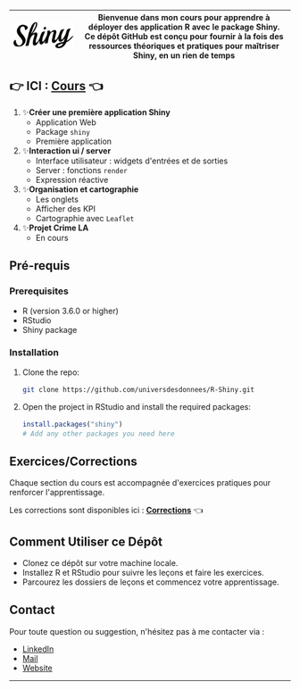 | ![Shiny Package Logo](https://github.com/universdesdonnees/R-Shiny/blob/master/Images/shiny.png?raw=true) | **Bienvenue dans mon cours pour apprendre à déployer des application R avec le package Shiny.**<br>Ce dépôt GitHub est conçu pour fournir à la fois des ressources théoriques et pratiques pour maîtriser Shiny, en un rien de temps |
| --- | --- |

## 👉 ICI : [Cours](cours/cours.html) 👈

1. ✨**Créer une première application Shiny** 
   - Application Web
   - Package `shiny`
   - Première application
2. ✨**Interaction ui / server** 
   - Interface utilisateur : widgets d'entrées et de sorties
   - Server : fonctions `render`
   - Expression réactive
3. ✨**Organisation et cartographie** 
   - Les onglets
   - Afficher des KPI
   - Cartographie avec `Leaflet`
4. ✨**Projet Crime LA**
   - En cours 

## Pré-requis 

### Prerequisites

- R (version 3.6.0 or higher)
- RStudio
- Shiny package

### Installation

1. Clone the repo:
   ```sh
   git clone https://github.com/universdesdonnees/R-Shiny.git
   ```
2. Open the project in RStudio and install the required packages:
   ```R
   install.packages("shiny")
   # Add any other packages you need here
   ```
   
## Exercices/Corrections

Chaque section du cours est accompagnée d'exercices pratiques pour renforcer l'apprentissage. 

Les corrections sont disponibles ici : **[Corrections](https://github.com/universdesdonnees/R-Shiny/tree/master/exercices)** 👈

## Comment Utiliser ce Dépôt

- Clonez ce dépôt sur votre machine locale.
- Installez R et RStudio pour suivre les leçons et faire les exercices.
- Parcourez les dossiers de leçons et commencez votre apprentissage.

## Contact
Pour toute question ou suggestion, n'hésitez pas à me contacter via :
 
- [LinkedIn](https://www.linkedin.com/in/menyssacherifa/) 
- [Mail](cmenyssa@live.fr)
- [Website](https://mcherifaluron.com)

---
